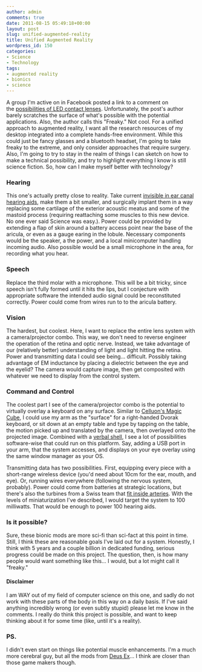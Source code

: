 ```yaml
---
author: admin
comments: true
date: 2011-08-15 05:49:18+00:00
layout: post
slug: unified-augmented-reality
title: Unified Augmented Reality
wordpress_id: 150
categories:
- Science
- Technology
tags:
- augmented reality
- bionics
- science
---
```


A group I'm active on in Facebook posted a link to a comment on the [possibilities of LED contact lenses](http://www.elementalled.com/leducation/blog/innovative-technology/led-lights-make-augmented-vision-a-reality/). Unfortunately, the post's author barely scratches the surface of what's possible with the potential applications. Also, the author calls this "Freaky." Not cool. For a unified approach to augmented reality, I want all the research resources of my desktop integrated into a complete hands-free environment. While this could just be fancy glasses and a bluetooth headset, I'm going to take freaky to the extreme, and only consider approaches that require surgery. Also, I'm going to try to stay in the realm of things I can sketch on how to make a technical possibility, and try to highlight everything I know is still science fiction. So, how can I make myself better with technology?

<!-- more -->

### Hearing

This one's actually pretty close to reality. Take current [invisible in ear canal hearing aids](http://en.wikipedia.org/wiki/Hearing_aid#Invisible_In_canal_hearing_aids_.28IIC.29), make them a bit smaller, and surgically implant them in a way replacing some cartilage of the exterior acoustic meatus and some of the mastoid process (requiring reattaching some muscles to this new device. No one ever said Science was easy.). Power could be provided by extending a flap of skin around a battery access point near the base of the aricula, or even as a gauge earing in the lobule. Necessary components would be the speaker, a the power, and a local minicomputer handling incoming audio. Also possible would be a small microphone in the area, for recording what you hear.


### Speech


Replace the third molar with a microphone. This will be a bit tricky, since speech isn't fully formed until it hits the lips, but I conjecture with appropriate software the intended audio signal could be reconstituted correctly. Power could come from wires run to to the aricula battery.


### Vision


The hardest, but coolest. Here, I want to replace the entire lens system with a camera/projector combo. This way, we don't need to reverse engineer the operation of the retina and optic nerve. Instead, we take advantage of our (relatively better) understanding of light and light hitting the retina. Power and transmitting data I could see being... difficult. Possibly taking advantage of EM inductance by placing a dielectric between the eye and the eyelid? The camera would capture image, then get composited with whatever we need to display from the control system.


### Command and Control


The coolest part I see of the camera/projector combo is the potential to virtually overlay a keyboard on any surface. Similar to [Celluon's Magic Cube](http://www.celluon.com/products/laserkey1_3.htm?sm=2_1), I could use my arm as the "surface" for a right-handed Dvorak keyboard, or sit down at an empty table and type by tapping on the table, the motion picked up and translated by the camera, then overlayed onto the projected image. Combined with a [verbal shell](http://davidsouther.com/2011/08/verbal-shell/), I see a lot of possibilities software-wise that could run on this platform. Say, adding a USB port in your arm, that the system accesses, and displays on your eye overlay using the same window manager as your OS.

Transmitting data has two possibilities. First, equipping every piece with a short-range wireless device (you'd need about 10cm for the ear, mouth, and eye). Or, running wires everywhere (following the nervous system, probably). Power could come from batteries at strategic locations, but there's also the turbines from a Swiss team that [fit inside arteries](http://spectrum.ieee.org/biomedical/devices/swiss-scientists-design-a-turbine-to-fit-in-human-arteries). With the levels of miniaturization I've described, I would target the system to 100 milliwatts. That would be enough to power 100 hearing aids.


### Is it possible?


Sure, these bionic mods are more sci-fi than sci-fact at this point in time. Still, I think these are reasonable goals I've laid out for a system. Honestly, I think with 5 years and a couple billion in dedicated funding, serious progress could be made on this project. The question, then, is how many people would want something like this... I would, but a lot might call it "freaky."


#### Disclaimer


I am WAY out of my field of computer science on this one, and sadly do not work with these parts of the body in this way on a daily basis. If I've said anything incredibly wrong (or even subtly stupid) please let me know in the comments. I really do think this project is possible, and want to keep thinking about it for some time (like, until it's a reality).


### PS.


I didn't even start on things like potential muscle enhancements. I'm a much more cerebral guy, but all the mods from [Deus Ex](http://en.wikipedia.org/wiki/Deus_Ex)... I think are closer than those game makers though.
